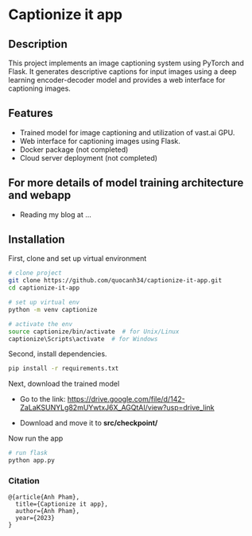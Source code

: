 <div align="left">    

# Captionize it app     

</div>

## Description   
This project implements an image captioning system using PyTorch and Flask. It generates descriptive captions for input images using a deep learning encoder-decoder model and provides a web interface for captioning images.

## Features
- Trained model for image captioning and utilization of vast.ai GPU.
- Web interface for captioning images using Flask.
- Docker package (not completed)
- Cloud server deployment (not completed)

## For more details of model training architecture and webapp
- Reading my blog at ...

## Installation
First, clone and set up virtual environment

```bash
# clone project   
git clone https://github.com/quocanh34/captionize-it-app.git
cd captionize-it-app

# set up virtual env   
python -m venv captionize

# activate the env
source captionize/bin/activate  # for Unix/Linux
captionize\Scripts\activate  # for Windows
```   
Second, install dependencies.   

```bash
pip install -r requirements.txt
```  
Next, download the trained model

- Go to the link: https://drive.google.com/file/d/142-ZaLaKSUNYLg82mUYwtxJ6X_AGQtAI/view?usp=drive_link

- Download and move it to **src/checkpoint/**

Now run the app
```bash
# run flask 
python app.py
```   

### Citation   
```
@{article{Anh Pham},
  title={Captionize it app},
  author={Anh Pham},
  year={2023}
}
```   

